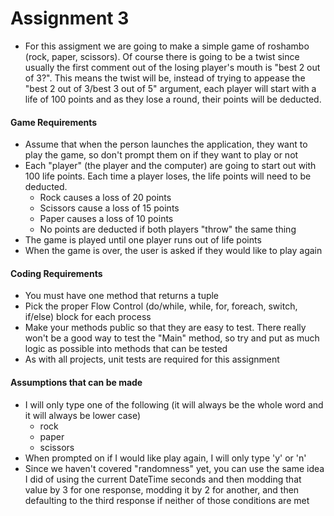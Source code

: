 # Assignment 3

* For this assigment we are going to make a simple game of roshambo (rock, paper, scissors). Of course there is going to be a twist since usually the first comment out of the losing player's mouth is "best 2 out of 3?". This means the twist will be, instead of trying to appease the "best 2 out of 3/best 3 out of 5" argument, each player will start with a life of 100 points and as they lose a round, their points will be deducted.

#### Game Requirements
* Assume that when the person launches the application, they want to play the game, so don't prompt them on if they want to play or not
* Each "player" (the player and the computer) are going to start out with 100 life points. Each time a player loses, the life points will need to be deducted.
  * Rock causes a loss of 20 points
  * Scissors cause a loss of 15 points
  * Paper causes a loss of 10 points
  * No points are deducted if both players "throw" the same thing
* The game is played until one player runs out of life points
* When the game is over, the user is asked if they would like to play again

#### Coding Requirements
* You must have one method that returns a tuple
* Pick the proper Flow Control (do/while, while, for, foreach, switch, if/else) block for each process
* Make your methods public so that they are easy to test. There really won't be a good way to test the "Main" method, so try and put as much logic as possible into methods that can be tested
* As with all projects, unit tests are required for this assignment

#### Assumptions that can be made
* I will only type one of the following (it will always be the whole word and it will always be lower case)
  * rock
  * paper
  * scissors
* When prompted on if I would like play again, I will only type 'y' or 'n'
* Since we haven't covered "randomness" yet, you can use the same idea I did of using the current DateTime seconds and then modding that value by 3 for one response, modding it by 2 for another, and then defaulting to the third response if neither of those conditions are met
